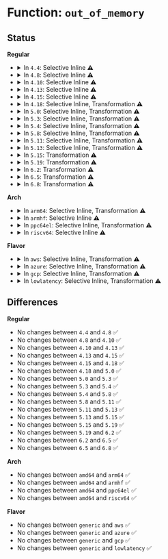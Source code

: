 # Function: <code>out_of_memory</code>

## Status
<b>Regular</b>
<ul>
<li>
<details>
<summary>In <code>4.4</code>: Selective Inline ⚠️</summary>

```c
bool out_of_memory(struct oom_control *oc);
```

**Collision:** Unique Global

**Inline:** Selective

**Transformation:** False

**Instances:**

```
In mm/oom_kill.c (ffffffff81190fe0)
Location: mm/oom_kill.c:673
Inline: True
Direct callers:
  - mm/oom_kill.c:pagefault_out_of_memory
  - mm/page_alloc.c:__alloc_pages_nodemask
  - mm/page_alloc.c:__alloc_pages_nodemask
  - drivers/tty/sysrq.c:moom_callback
```
**Symbols:**

```
ffffffff81190fe0-ffffffff81191436: out_of_memory (STB_GLOBAL)
```
</details>
</li>
<li>
<details>
<summary>In <code>4.8</code>: Selective Inline ⚠️</summary>

```c
bool out_of_memory(struct oom_control *oc);
```

**Collision:** Unique Global

**Inline:** Selective

**Transformation:** False

**Instances:**

```
In mm/oom_kill.c (ffffffff811a57f0)
Location: mm/oom_kill.c:989
Inline: True
Direct callers:
  - mm/oom_kill.c:pagefault_out_of_memory
  - mm/page_alloc.c:__alloc_pages_slowpath
  - mm/page_alloc.c:__alloc_pages_slowpath
  - drivers/tty/sysrq.c:moom_callback
```
**Symbols:**

```
ffffffff811a57f0-ffffffff811a5bf2: out_of_memory (STB_GLOBAL)
```
</details>
</li>
<li>
<details>
<summary>In <code>4.10</code>: Selective Inline ⚠️</summary>

```c
bool out_of_memory(struct oom_control *oc);
```

**Collision:** Unique Global

**Inline:** Selective

**Transformation:** False

**Instances:**

```
In mm/oom_kill.c (ffffffff811b5b00)
Location: mm/oom_kill.c:984
Inline: True
Direct callers:
  - mm/oom_kill.c:pagefault_out_of_memory
  - mm/page_alloc.c:__alloc_pages_slowpath
  - mm/page_alloc.c:__alloc_pages_slowpath
  - mm/memcontrol.c:mem_cgroup_out_of_memory
  - drivers/tty/sysrq.c:moom_callback
```
**Symbols:**

```
ffffffff811b5b00-ffffffff811b5fb5: out_of_memory (STB_GLOBAL)
```
</details>
</li>
<li>
<details>
<summary>In <code>4.13</code>: Selective Inline ⚠️</summary>

```c
bool out_of_memory(struct oom_control *oc);
```

**Collision:** Unique Global

**Inline:** Selective

**Transformation:** False

**Instances:**

```
In mm/oom_kill.c (ffffffff811bd850)
Location: mm/oom_kill.c:994
Inline: True
Direct callers:
  - mm/oom_kill.c:pagefault_out_of_memory
  - mm/page_alloc.c:__alloc_pages_slowpath
  - mm/memcontrol.c:mem_cgroup_out_of_memory
  - drivers/tty/sysrq.c:moom_callback
```
**Symbols:**

```
ffffffff811bd850-ffffffff811bdd11: out_of_memory (STB_GLOBAL)
```
</details>
</li>
<li>
<details>
<summary>In <code>4.15</code>: Selective Inline ⚠️</summary>

```c
bool out_of_memory(struct oom_control *oc);
```

**Collision:** Unique Global

**Inline:** Selective

**Transformation:** False

**Instances:**

```
In mm/oom_kill.c (ffffffff811d2490)
Location: mm/oom_kill.c:1019
Inline: True
Direct callers:
  - mm/oom_kill.c:pagefault_out_of_memory
  - mm/page_alloc.c:__alloc_pages_slowpath
  - mm/memcontrol.c:mem_cgroup_out_of_memory
  - drivers/tty/sysrq.c:moom_callback
```
**Symbols:**

```
ffffffff811d2490-ffffffff811d2976: out_of_memory (STB_GLOBAL)
```
</details>
</li>
<li>
<details>
<summary>In <code>4.18</code>: Selective Inline, Transformation ⚠️</summary>

```c
bool out_of_memory(struct oom_control *oc);
```

**Collision:** Unique Global

**Inline:** Selective

**Transformation:** True

**Instances:**

```
In mm/oom_kill.c (0)
Location: mm/oom_kill.c:1021
Inline: True
Direct callers:
  - mm/oom_kill.c:pagefault_out_of_memory
  - mm/page_alloc.c:__alloc_pages_slowpath
  - mm/memcontrol.c:mem_cgroup_out_of_memory
  - drivers/tty/sysrq.c:moom_callback
```
**Symbols:**

```
ffffffff811f3fba-ffffffff811f3fff: out_of_memory.cold.29 (STB_LOCAL)
ffffffff811f33d0-ffffffff811f387c: out_of_memory (STB_GLOBAL)
```
</details>
</li>
<li>
<details>
<summary>In <code>5.0</code>: Selective Inline, Transformation ⚠️</summary>

```c
bool out_of_memory(struct oom_control *oc);
```

**Collision:** Unique Global

**Inline:** Selective

**Transformation:** True

**Instances:**

```
In mm/oom_kill.c (ffffffff81205444)
Location: mm/oom_kill.c:1074
Inline: True
Direct callers:
  - mm/oom_kill.c:pagefault_out_of_memory
  - mm/page_alloc.c:__alloc_pages_slowpath
  - mm/memcontrol.c:mem_cgroup_out_of_memory
  - drivers/tty/sysrq.c:moom_callback
```
**Symbols:**

```
ffffffff81205f54-ffffffff81205fd2: out_of_memory.cold.32 (STB_LOCAL)
ffffffff812053d0-ffffffff81205842: out_of_memory (STB_GLOBAL)
```
</details>
</li>
<li>
<details>
<summary>In <code>5.3</code>: Selective Inline, Transformation ⚠️</summary>

```c
bool out_of_memory(struct oom_control *oc);
```

**Collision:** Unique Global

**Inline:** Selective

**Transformation:** True

**Instances:**

```
In mm/oom_kill.c (ffffffff8121ceb0)
Location: mm/oom_kill.c:1042
Inline: True
Direct callers:
  - mm/oom_kill.c:pagefault_out_of_memory
  - mm/page_alloc.c:__alloc_pages_slowpath
  - mm/memcontrol.c:mem_cgroup_out_of_memory
  - drivers/tty/sysrq.c:moom_callback
```
**Symbols:**

```
ffffffff8121c3d0-ffffffff8121c79b: out_of_memory.part.0 (STB_LOCAL)
ffffffff8121d1fb-ffffffff8121d27e: out_of_memory.part.0.cold (STB_LOCAL)
ffffffff8121ceb0-ffffffff8121cf6c: out_of_memory (STB_GLOBAL)
```
</details>
</li>
<li>
<details>
<summary>In <code>5.4</code>: Selective Inline, Transformation ⚠️</summary>

```c
bool out_of_memory(struct oom_control *oc);
```

**Collision:** Unique Global

**Inline:** Selective

**Transformation:** True

**Instances:**

```
In mm/oom_kill.c (ffffffff8122a890)
Location: mm/oom_kill.c:1043
Inline: True
Direct callers:
  - mm/oom_kill.c:pagefault_out_of_memory
  - mm/page_alloc.c:__alloc_pages_slowpath
  - mm/memcontrol.c:mem_cgroup_out_of_memory
  - drivers/tty/sysrq.c:moom_callback
```
**Symbols:**

```
ffffffff81229da0-ffffffff8122a16b: out_of_memory.part.0 (STB_LOCAL)
ffffffff8122abd8-ffffffff8122ac5b: out_of_memory.part.0.cold (STB_LOCAL)
ffffffff8122a890-ffffffff8122a954: out_of_memory (STB_GLOBAL)
```
</details>
</li>
<li>
<details>
<summary>In <code>5.8</code>: Selective Inline, Transformation ⚠️</summary>

```c
bool out_of_memory(struct oom_control *oc);
```

**Collision:** Unique Global

**Inline:** Selective

**Transformation:** True

**Instances:**

```
In mm/oom_kill.c (ffffffff812576a0)
Location: mm/oom_kill.c:1045
Inline: True
Direct callers:
  - mm/oom_kill.c:pagefault_out_of_memory
  - mm/memcontrol.c:mem_cgroup_out_of_memory
  - drivers/tty/sysrq.c:moom_callback
```
**Symbols:**

```
ffffffff81256cc0-ffffffff81256efd: out_of_memory.part.0 (STB_LOCAL)
ffffffff81257996-ffffffff81257a19: out_of_memory.part.0.cold (STB_LOCAL)
ffffffff812576a0-ffffffff8125771b: out_of_memory (STB_GLOBAL)
```
</details>
</li>
<li>
<details>
<summary>In <code>5.11</code>: Selective Inline, Transformation ⚠️</summary>

```c
bool out_of_memory(struct oom_control *oc);
```

**Collision:** Unique Global

**Inline:** Selective

**Transformation:** True

**Instances:**

```
In mm/oom_kill.c (ffffffff81262280)
Location: mm/oom_kill.c:1049
Inline: True
Direct callers:
  - mm/oom_kill.c:pagefault_out_of_memory
  - mm/memcontrol.c:mem_cgroup_out_of_memory
  - drivers/tty/sysrq.c:moom_callback
```
**Symbols:**

```
ffffffff81261860-ffffffff81261ad8: out_of_memory.part.0 (STB_LOCAL)
ffffffff81be6d09-ffffffff81be6d8c: out_of_memory.part.0.cold (STB_LOCAL)
ffffffff81262280-ffffffff812622fb: out_of_memory (STB_GLOBAL)
```
</details>
</li>
<li>
<details>
<summary>In <code>5.13</code>: Selective Inline, Transformation ⚠️</summary>

```c
bool out_of_memory(struct oom_control *oc);
```

**Collision:** Unique Global

**Inline:** Selective

**Transformation:** True

**Instances:**

```
In mm/oom_kill.c (ffffffff81266d10)
Location: mm/oom_kill.c:1048
Inline: True
Direct callers:
  - mm/oom_kill.c:pagefault_out_of_memory
  - mm/memcontrol.c:mem_cgroup_out_of_memory
  - drivers/tty/sysrq.c:moom_callback
```
**Symbols:**

```
ffffffff812663f0-ffffffff8126665a: out_of_memory.part.0 (STB_LOCAL)
ffffffff81bd8aa2-ffffffff81bd8b25: out_of_memory.part.0.cold (STB_LOCAL)
ffffffff81266d10-ffffffff81266d8b: out_of_memory (STB_GLOBAL)
```
</details>
</li>
<li>
<details>
<summary>In <code>5.15</code>: Transformation ⚠️</summary>

```c
bool out_of_memory(struct oom_control *oc);
```

**Collision:** Unique Global

**Inline:** No

**Transformation:** True

**Instances:**

```
In mm/oom_kill.c (0)
Location: mm/oom_kill.c:1049
Inline: False
Direct callers:
  - mm/memcontrol.c:mem_cgroup_out_of_memory
  - drivers/tty/sysrq.c:moom_callback
```
**Symbols:**

```
ffffffff81cba468-ffffffff81cba4ff: out_of_memory.cold (STB_LOCAL)
ffffffff812a3510-ffffffff812a37e9: out_of_memory (STB_GLOBAL)
```
</details>
</li>
<li>
<details>
<summary>In <code>5.19</code>: Transformation ⚠️</summary>

```c
bool out_of_memory(struct oom_control *oc);
```

**Collision:** Unique Global

**Inline:** No

**Transformation:** True

**Instances:**

```
In mm/oom_kill.c (0)
Location: mm/oom_kill.c:1107
Inline: False
Direct callers:
  - mm/page_alloc.c:__alloc_pages_may_oom
  - mm/memcontrol.c:mem_cgroup_out_of_memory
  - drivers/tty/sysrq.c:moom_callback
```
**Symbols:**

```
ffffffff81e6bb8e-ffffffff81e6bc21: out_of_memory.cold (STB_LOCAL)
ffffffff812fb430-ffffffff812fb71f: out_of_memory (STB_GLOBAL)
```
</details>
</li>
<li>
<details>
<summary>In <code>6.2</code>: Transformation ⚠️</summary>

```c
bool out_of_memory(struct oom_control *oc);
```

**Collision:** Unique Global

**Inline:** No

**Transformation:** True

**Instances:**

```
In mm/oom_kill.c (0)
Location: mm/oom_kill.c:1106
Inline: False
Direct callers:
  - mm/vmscan.c:lru_gen_age_node
  - mm/page_alloc.c:__alloc_pages_may_oom
  - mm/memcontrol.c:mem_cgroup_out_of_memory
  - drivers/tty/sysrq.c:moom_callback
```
**Symbols:**

```
ffffffff82062448-ffffffff8206245d: out_of_memory.cold (STB_LOCAL)
ffffffff813654b0-ffffffff8136581c: out_of_memory (STB_GLOBAL)
```
</details>
</li>
<li>
<details>
<summary>In <code>6.5</code>: Transformation ⚠️</summary>

```c
bool out_of_memory(struct oom_control *oc);
```

**Collision:** Unique Global

**Inline:** No

**Transformation:** True

**Instances:**

```
In mm/oom_kill.c (0)
Location: mm/oom_kill.c:1106
Inline: False
Direct callers:
  - mm/vmscan.c:lru_gen_age_node
  - mm/page_alloc.c:__alloc_pages_may_oom
  - mm/memcontrol.c:mem_cgroup_out_of_memory
  - drivers/tty/sysrq.c:moom_callback
```
**Symbols:**

```
ffffffff820e1c23-ffffffff820e1c38: out_of_memory.cold (STB_LOCAL)
ffffffff81397970-ffffffff81397cbf: out_of_memory (STB_GLOBAL)
```
</details>
</li>
<li>
<details>
<summary>In <code>6.8</code>: Transformation ⚠️</summary>

```c
bool out_of_memory(struct oom_control *oc);
```

**Collision:** Unique Global

**Inline:** No

**Transformation:** True

**Instances:**

```
In mm/oom_kill.c (0)
Location: mm/oom_kill.c:1104
Inline: False
Direct callers:
  - mm/vmscan.c:lru_gen_age_node
  - mm/page_alloc.c:__alloc_pages_may_oom
  - mm/memcontrol.c:mem_cgroup_out_of_memory
  - drivers/tty/sysrq.c:moom_callback
```
**Symbols:**

```
ffffffff821be648-ffffffff821be65d: out_of_memory.cold (STB_LOCAL)
ffffffff813c17a0-ffffffff813c1aeb: out_of_memory (STB_GLOBAL)
```
</details>
</li>
</ul>
<b>Arch</b>
<ul>
<li>
<details>
<summary>In <code>arm64</code>: Selective Inline, Transformation ⚠️</summary>

```c
bool out_of_memory(struct oom_control *oc);
```

**Collision:** Unique Global

**Inline:** Selective

**Transformation:** True

**Instances:**

```
In mm/oom_kill.c (ffff8000102b7cd8)
Location: mm/oom_kill.c:1043
Inline: True
Direct callers:
  - mm/oom_kill.c:pagefault_out_of_memory
  - mm/page_alloc.c:__alloc_pages_slowpath
  - mm/memcontrol.c:mem_cgroup_out_of_memory
  - drivers/tty/sysrq.c:moom_callback
```
**Symbols:**

```
ffff8000102b7cd8-ffff8000102b80ec: out_of_memory.part.0 (STB_LOCAL)
ffff8000102b89f8-ffff8000102b8ad8: out_of_memory (STB_GLOBAL)
```
</details>
</li>
<li>
<details>
<summary>In <code>armhf</code>: Selective Inline ⚠️</summary>

```c
bool out_of_memory(struct oom_control *oc);
```

**Collision:** Unique Global

**Inline:** Selective

**Transformation:** False

**Instances:**

```
In mm/oom_kill.c (c04e517c)
Location: mm/oom_kill.c:1043
Inline: True
Direct callers:
  - mm/oom_kill.c:pagefault_out_of_memory
  - mm/page_alloc.c:__alloc_pages_slowpath
  - mm/memcontrol.c:mem_cgroup_out_of_memory
  - drivers/tty/sysrq.c:moom_callback
```
**Symbols:**

```
c04e517c-c04e54bc: out_of_memory (STB_GLOBAL)
```
</details>
</li>
<li>
<details>
<summary>In <code>ppc64el</code>: Selective Inline, Transformation ⚠️</summary>

```c
bool out_of_memory(struct oom_control *oc);
```

**Collision:** Unique Global

**Inline:** Selective

**Transformation:** True

**Instances:**

```
In mm/oom_kill.c (c00000000036fb70)
Location: mm/oom_kill.c:1043
Inline: True
Direct callers:
  - mm/oom_kill.c:pagefault_out_of_memory
  - mm/page_alloc.c:__alloc_pages_slowpath
  - mm/memcontrol.c:mem_cgroup_out_of_memory
  - drivers/tty/sysrq.c:moom_callback
```
**Symbols:**

```
c00000000036fb70-c00000000037017c: out_of_memory.part.0 (STB_LOCAL)
c000000000370c60-c000000000370dd0: out_of_memory (STB_GLOBAL)
```
</details>
</li>
<li>
<details>
<summary>In <code>riscv64</code>: Selective Inline ⚠️</summary>

```c
bool out_of_memory(struct oom_control *oc);
```

**Collision:** Unique Global

**Inline:** Selective

**Transformation:** False

**Instances:**

```
In mm/oom_kill.c (ffffffe0001dc68e)
Location: mm/oom_kill.c:1043
Inline: True
Direct callers:
  - mm/oom_kill.c:pagefault_out_of_memory
  - mm/page_alloc.c:__alloc_pages_slowpath
  - mm/memcontrol.c:mem_cgroup_out_of_memory
  - drivers/tty/sysrq.c:moom_callback
```
**Symbols:**

```
ffffffe0001dc68e-ffffffe0001dc930: out_of_memory (STB_GLOBAL)
```
</details>
</li>
</ul>
<b>Flavor</b>
<ul>
<li>
<details>
<summary>In <code>aws</code>: Selective Inline, Transformation ⚠️</summary>

```c
bool out_of_memory(struct oom_control *oc);
```

**Collision:** Unique Global

**Inline:** Selective

**Transformation:** True

**Instances:**

```
In mm/oom_kill.c (ffffffff81222ee0)
Location: mm/oom_kill.c:1043
Inline: True
Direct callers:
  - mm/oom_kill.c:pagefault_out_of_memory
  - mm/page_alloc.c:__alloc_pages_slowpath
  - mm/memcontrol.c:mem_cgroup_out_of_memory
  - drivers/tty/sysrq.c:moom_callback
```
**Symbols:**

```
ffffffff812223f0-ffffffff812227bb: out_of_memory.part.0 (STB_LOCAL)
ffffffff81223228-ffffffff812232ab: out_of_memory.part.0.cold (STB_LOCAL)
ffffffff81222ee0-ffffffff81222fa4: out_of_memory (STB_GLOBAL)
```
</details>
</li>
<li>
<details>
<summary>In <code>azure</code>: Selective Inline, Transformation ⚠️</summary>

```c
bool out_of_memory(struct oom_control *oc);
```

**Collision:** Unique Global

**Inline:** Selective

**Transformation:** True

**Instances:**

```
In mm/oom_kill.c (ffffffff81216090)
Location: mm/oom_kill.c:1043
Inline: True
Direct callers:
  - mm/oom_kill.c:pagefault_out_of_memory
  - mm/page_alloc.c:__alloc_pages_slowpath
  - mm/memcontrol.c:mem_cgroup_out_of_memory
  - drivers/tty/sysrq.c:moom_callback
```
**Symbols:**

```
ffffffff812155a0-ffffffff8121596b: out_of_memory.part.0 (STB_LOCAL)
ffffffff812163d8-ffffffff8121645b: out_of_memory.part.0.cold (STB_LOCAL)
ffffffff81216090-ffffffff81216154: out_of_memory (STB_GLOBAL)
```
</details>
</li>
<li>
<details>
<summary>In <code>gcp</code>: Selective Inline, Transformation ⚠️</summary>

```c
bool out_of_memory(struct oom_control *oc);
```

**Collision:** Unique Global

**Inline:** Selective

**Transformation:** True

**Instances:**

```
In mm/oom_kill.c (ffffffff81220c80)
Location: mm/oom_kill.c:1043
Inline: True
Direct callers:
  - mm/oom_kill.c:pagefault_out_of_memory
  - mm/page_alloc.c:__alloc_pages_slowpath
  - mm/memcontrol.c:mem_cgroup_out_of_memory
  - drivers/tty/sysrq.c:moom_callback
```
**Symbols:**

```
ffffffff81220190-ffffffff8122055b: out_of_memory.part.0 (STB_LOCAL)
ffffffff81220fc8-ffffffff8122104b: out_of_memory.part.0.cold (STB_LOCAL)
ffffffff81220c80-ffffffff81220d44: out_of_memory (STB_GLOBAL)
```
</details>
</li>
<li>
<details>
<summary>In <code>lowlatency</code>: Selective Inline, Transformation ⚠️</summary>

```c
bool out_of_memory(struct oom_control *oc);
```

**Collision:** Unique Global

**Inline:** Selective

**Transformation:** True

**Instances:**

```
In mm/oom_kill.c (ffffffff8122fe20)
Location: mm/oom_kill.c:1043
Inline: True
Direct callers:
  - mm/oom_kill.c:pagefault_out_of_memory
  - mm/page_alloc.c:__alloc_pages_slowpath
  - mm/memcontrol.c:mem_cgroup_out_of_memory
  - drivers/tty/sysrq.c:moom_callback
```
**Symbols:**

```
ffffffff8122f2b0-ffffffff8122f685: out_of_memory.part.0 (STB_LOCAL)
ffffffff8123017d-ffffffff81230200: out_of_memory.part.0.cold (STB_LOCAL)
ffffffff8122fe20-ffffffff8122fee4: out_of_memory (STB_GLOBAL)
```
</details>
</li>
</ul>

## Differences
<b>Regular</b>
<ul>
<li>
No changes between <code>4.4</code> and <code>4.8</code> ✅
</li>
<li>
No changes between <code>4.8</code> and <code>4.10</code> ✅
</li>
<li>
No changes between <code>4.10</code> and <code>4.13</code> ✅
</li>
<li>
No changes between <code>4.13</code> and <code>4.15</code> ✅
</li>
<li>
No changes between <code>4.15</code> and <code>4.18</code> ✅
</li>
<li>
No changes between <code>4.18</code> and <code>5.0</code> ✅
</li>
<li>
No changes between <code>5.0</code> and <code>5.3</code> ✅
</li>
<li>
No changes between <code>5.3</code> and <code>5.4</code> ✅
</li>
<li>
No changes between <code>5.4</code> and <code>5.8</code> ✅
</li>
<li>
No changes between <code>5.8</code> and <code>5.11</code> ✅
</li>
<li>
No changes between <code>5.11</code> and <code>5.13</code> ✅
</li>
<li>
No changes between <code>5.13</code> and <code>5.15</code> ✅
</li>
<li>
No changes between <code>5.15</code> and <code>5.19</code> ✅
</li>
<li>
No changes between <code>5.19</code> and <code>6.2</code> ✅
</li>
<li>
No changes between <code>6.2</code> and <code>6.5</code> ✅
</li>
<li>
No changes between <code>6.5</code> and <code>6.8</code> ✅
</li>
</ul>
<b>Arch</b>
<ul>
<li>
No changes between <code>amd64</code> and <code>arm64</code> ✅
</li>
<li>
No changes between <code>amd64</code> and <code>armhf</code> ✅
</li>
<li>
No changes between <code>amd64</code> and <code>ppc64el</code> ✅
</li>
<li>
No changes between <code>amd64</code> and <code>riscv64</code> ✅
</li>
</ul>
<b>Flavor</b>
<ul>
<li>
No changes between <code>generic</code> and <code>aws</code> ✅
</li>
<li>
No changes between <code>generic</code> and <code>azure</code> ✅
</li>
<li>
No changes between <code>generic</code> and <code>gcp</code> ✅
</li>
<li>
No changes between <code>generic</code> and <code>lowlatency</code> ✅
</li>
</ul>
